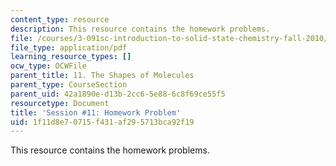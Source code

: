 ```yaml
---
content_type: resource
description: This resource contains the homework problems.
file: /courses/3-091sc-introduction-to-solid-state-chemistry-fall-2010/1f11d8e70715f431af295713bca92f19_MIT3_091SCF09_hw11.pdf
file_type: application/pdf
learning_resource_types: []
ocw_type: OCWFile
parent_title: 11. The Shapes of Molecules
parent_type: CourseSection
parent_uid: 42a1890e-d13b-2cc6-5e88-6c8f69ce55f5
resourcetype: Document
title: 'Session #11: Homework Problem'
uid: 1f11d8e7-0715-f431-af29-5713bca92f19
---
```

This resource contains the homework problems.

